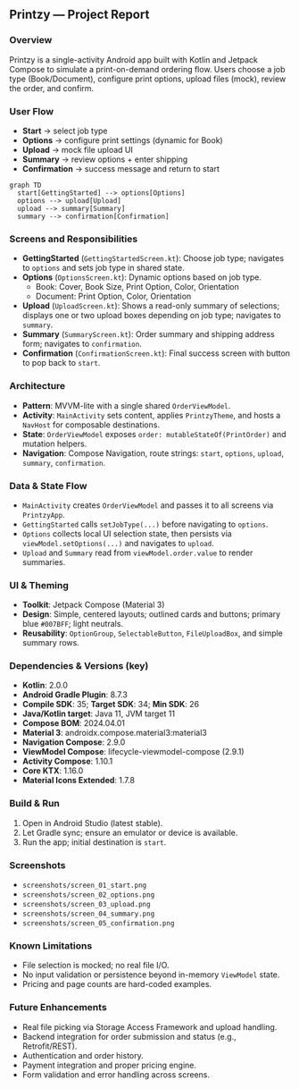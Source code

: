 ## Printzy — Project Report

### Overview
Printzy is a single-activity Android app built with Kotlin and Jetpack Compose to simulate a print-on-demand ordering flow. Users choose a job type (Book/Document), configure print options, upload files (mock), review the order, and confirm.

### User Flow
- **Start** → select job type
- **Options** → configure print settings (dynamic for Book)
- **Upload** → mock file upload UI
- **Summary** → review options + enter shipping
- **Confirmation** → success message and return to start

```mermaid
graph TD
  start[GettingStarted] --> options[Options]
  options --> upload[Upload]
  upload --> summary[Summary]
  summary --> confirmation[Confirmation]
```

### Screens and Responsibilities
- **GettingStarted** (`GettingStartedScreen.kt`): Choose job type; navigates to `options` and sets job type in shared state.
- **Options** (`OptionsScreen.kt`): Dynamic options based on job type.
  - Book: Cover, Book Size, Print Option, Color, Orientation
  - Document: Print Option, Color, Orientation
- **Upload** (`UploadScreen.kt`): Shows a read-only summary of selections; displays one or two upload boxes depending on job type; navigates to `summary`.
- **Summary** (`SummaryScreen.kt`): Order summary and shipping address form; navigates to `confirmation`.
- **Confirmation** (`ConfirmationScreen.kt`): Final success screen with button to pop back to `start`.

### Architecture
- **Pattern**: MVVM-lite with a single shared `OrderViewModel`.
- **Activity**: `MainActivity` sets content, applies `PrintzyTheme`, and hosts a `NavHost` for composable destinations.
- **State**: `OrderViewModel` exposes `order: mutableStateOf(PrintOrder)` and mutation helpers.
- **Navigation**: Compose Navigation, route strings: `start`, `options`, `upload`, `summary`, `confirmation`.

### Data & State Flow
- `MainActivity` creates `OrderViewModel` and passes it to all screens via `PrintzyApp`.
- `GettingStarted` calls `setJobType(...)` before navigating to `options`.
- `Options` collects local UI selection state, then persists via `viewModel.setOptions(...)` and navigates to `upload`.
- `Upload` and `Summary` read from `viewModel.order.value` to render summaries.

### UI & Theming
- **Toolkit**: Jetpack Compose (Material 3)
- **Design**: Simple, centered layouts; outlined cards and buttons; primary blue `#007BFF`; light neutrals.
- **Reusability**: `OptionGroup`, `SelectableButton`, `FileUploadBox`, and simple summary rows.

### Dependencies & Versions (key)
- **Kotlin**: 2.0.0
- **Android Gradle Plugin**: 8.7.3
- **Compile SDK**: 35; **Target SDK**: 34; **Min SDK**: 26
- **Java/Kotlin target**: Java 11, JVM target 11
- **Compose BOM**: 2024.04.01
- **Material 3**: androidx.compose.material3:material3
- **Navigation Compose**: 2.9.0
- **ViewModel Compose**: lifecycle-viewmodel-compose (2.9.1)
- **Activity Compose**: 1.10.1
- **Core KTX**: 1.16.0
- **Material Icons Extended**: 1.7.8

### Build & Run
1. Open in Android Studio (latest stable).
2. Let Gradle sync; ensure an emulator or device is available.
3. Run the app; initial destination is `start`.

### Screenshots
- `screenshots/screen_01_start.png`
- `screenshots/screen_02_options.png`
- `screenshots/screen_03_upload.png`
- `screenshots/screen_04_summary.png`
- `screenshots/screen_05_confirmation.png`

### Known Limitations
- File selection is mocked; no real file I/O.
- No input validation or persistence beyond in-memory `ViewModel` state.
- Pricing and page counts are hard-coded examples.

### Future Enhancements
- Real file picking via Storage Access Framework and upload handling.
- Backend integration for order submission and status (e.g., Retrofit/REST).
- Authentication and order history.
- Payment integration and proper pricing engine.
- Form validation and error handling across screens.
